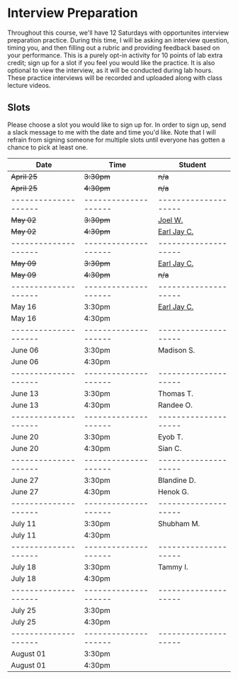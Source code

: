 # Interview Preparation

Throughout this course, we'll have 12 Saturdays with opportunites interview preparation practice. During this time, I will be asking an interview question, timing you, and then filling out a rubric and providing feedback based on your performance. This is a purely opt-in activity for 10 points of lab extra credit; sign up for a slot if you feel you would like the practice. It is also optional to view the interview, as it will be conducted during lab hours. These practice interviews will be recorded and uploaded along with class lecture videos.

## Slots

Please choose a slot you would like to sign up for. In order to sign up, send a slack message to me with the date and time you'd like. Note that I will refrain from signing someone for multiple slots until everyone has gotten a chance to pick at least one. 

| Date                 | Time                 | Student              |
| -------------------- | -------------------- | -------------------- |
| ~~April 25~~             | ~~3:30pm~~               | ~~n/a~~                |
| ~~April 25~~             | ~~4:30pm~~               | ~~n/a~~ |
| -------------------- | -------------------- | -------------------- |
| ~~May 02~~               | ~~3:30pm~~               | [Joel W.](https://www.youtube.com/watch?v=wDRfw3PjMKs)              |
| ~~May 02~~               | ~~4:30pm~~               | [Earl Jay C.](https://www.youtube.com/watch?v=si9GXoxszOM)                     |
| -------------------- | -------------------- | -------------------- |
| ~~May 09~~               | ~~3:30pm~~               |       [Earl Jay C.](https://www.youtube.com/watch?v=srkGPGdJpQc)               |
| ~~May 09~~               | ~~4:30pm~~               |  ~~n/a~~                    |
| -------------------- | -------------------- | -------------------- |
| May 16               | 3:30pm               | [Earl Jay C.](https://www.youtube.com/watch?v=MSIX5GOFmWw) |
| May 16               | 4:30pm               |                      |
| -------------------- | -------------------- | -------------------- |
| June 06              | 3:30pm               | Madison S.           |
| June 06              | 4:30pm               |                      |
| -------------------- | -------------------- | -------------------- |
| June 13              | 3:30pm               | Thomas T.            |
| June 13              | 4:30pm               | Randee O.            |
| -------------------- | -------------------- | -------------------- |
| June 20              | 3:30pm               | Eyob T.              |
| June 20              | 4:30pm               | Sian C.              |
| -------------------- | -------------------- | -------------------- |
| June 27              | 3:30pm               |  Blandine D.                    |
| June 27              | 4:30pm               | Henok G.             |
| -------------------- | -------------------- | -------------------- |
| July 11              | 3:30pm               | Shubham M.           |
| July 11              | 4:30pm               |                      |
| -------------------- | -------------------- | -------------------- |
| July 18              | 3:30pm               | Tammy I.             |
| July 18              | 4:30pm               |                      |
| -------------------- | -------------------- | -------------------- |
| July 25              | 3:30pm               |                      |
| July 25              | 4:30pm               |                      |
| -------------------- | -------------------- | -------------------- |
| August 01            | 3:30pm               |                      |
| August 01            | 4:30pm               |                      |

